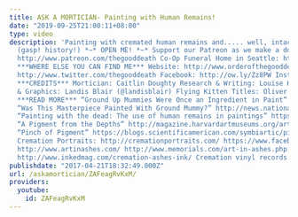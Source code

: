 ```yaml
---
title: ASK A MORTICIAN- Painting with Human Remains!
date: "2019-09-25T21:00:11+08:00"
type: video
description: 'Painting with cremated human remains and..... well, intact human remains
  (gasp! history!) *~* OPEN ME! *~* Support our Patreon as we make a documentary!:
  http://www.patreon.com/thegooddeath Co-Op Funeral Home in Seattle: http://funerals.coop/
  ***WHERE ELSE YOU CAN FIND ME*** Website: http://www.orderofthegooddeath.com Twitter:
  http://www.twitter.com/thegooddeath Facebook: http://ow.ly/Zz8PW Instagram: http://www.instagram.com/thegooddeath
  ***CREDITS*** Mortician: Caitlin Doughty Research & Writing: Louise Hung Editor
  & Graphics: Landis Blair (@landisblair) Flying Kitten Titles: Oliver Franklin Anderson
  ***READ MORE*** “Ground Up Mummies Were Once an Ingredient in Paint” http://www.smithsonianmag.com/smart-news/ground-mummies-were-once-ingredient-paint-180950350/
  “Was This Masterpiece Painted With Ground Mummy?” http://news.nationalgeographic.com/2016/09/mummy-art-painting-delacroix-pigment-ancient-Egypt/
  “Painting with the dead: The use of human remains in paintings” https://strangeremains.com/2014/12/29/painting-with-the-dead-the-use-of-human-remains-in-paintings/
  “A Pigment from the Depths” http://magazine.harvardartmuseums.org/article/2013/10/31/pigment-depths-0
  “Pinch of Pigment” https://blogs.scientificamerican.com/symbiartic/pinch-of-pigment-mummy-brown/
  Cremation Portraits: http://cremationportraits.com/ https://www.facebook.com/KerttulaKreations/photos/a.273264672869760.1073741828.273091032887124/581089722087252/?type=3&theater
  http://www.artinashes.com/ http://www.memorials.com/art-in-ashes.php Cremation tattoos:
  http://www.inkedmag.com/cremation-ashes-ink/ Cremation vinyl records: http://www.andvinyly.com/'
publishdate: "2017-04-21T18:32:49.000Z"
url: /askamortician/ZAFeagRvKxM/
providers:
  youtube:
    id: ZAFeagRvKxM
---
```

